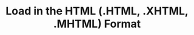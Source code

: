 ﻿---
title: Load in the HTML (.HTML, .XHTML, .MHTML) Format
description: "Aspose.Words for .NET allows you to work with different features supported on HTML-based format import."
type: docs
weight: 30
url: /net/load-in-the-html-html-xhtml-mhtml-format/
---


